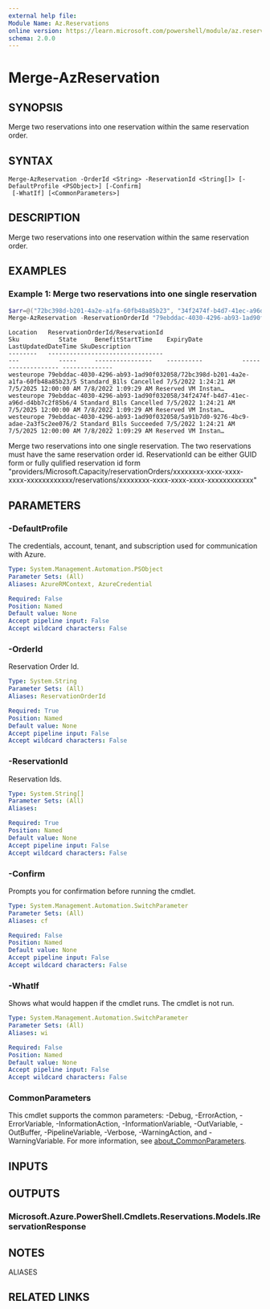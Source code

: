 ```yaml
---
external help file:
Module Name: Az.Reservations
online version: https://learn.microsoft.com/powershell/module/az.reservations/merge-azreservation
schema: 2.0.0
---
```


# Merge-AzReservation

## SYNOPSIS
Merge two reservations into one reservation within the same reservation order.

## SYNTAX

```
Merge-AzReservation -OrderId <String> -ReservationId <String[]> [-DefaultProfile <PSObject>] [-Confirm]
 [-WhatIf] [<CommonParameters>]
```

## DESCRIPTION
Merge two reservations into one reservation within the same reservation order.

## EXAMPLES

### Example 1: Merge two reservations into one single reservation
```powershell
$arr=@("72bc398d-b201-4a2e-a1fa-60fb48a85b23", "34f2474f-b4d7-41ec-a96d-d4bb7c2f85b6")
Merge-AzReservation -ReservationOrderId "79ebddac-4030-4296-ab93-1ad90f032058" -ReservationId $arr
```

```output
Location   ReservationOrderId/ReservationId                                            Sku           State     BenefitStartTime    ExpiryDate           LastUpdatedDateTime SkuDescription
--------   --------------------------------                                            ---           -----     ----------------    ----------           ------------------- --------------
westeurope 79ebddac-4030-4296-ab93-1ad90f032058/72bc398d-b201-4a2e-a1fa-60fb48a85b23/5 Standard_B1ls Cancelled 7/5/2022 1:24:21 AM 7/5/2025 12:00:00 AM 7/8/2022 1:09:29 AM Reserved VM Instan…
westeurope 79ebddac-4030-4296-ab93-1ad90f032058/34f2474f-b4d7-41ec-a96d-d4bb7c2f85b6/4 Standard_B1ls Cancelled 7/5/2022 1:24:21 AM 7/5/2025 12:00:00 AM 7/8/2022 1:09:29 AM Reserved VM Instan…
westeurope 79ebddac-4030-4296-ab93-1ad90f032058/5a91b7d0-9276-4bc9-adae-2a3f5c2ee076/2 Standard_B1ls Succeeded 7/5/2022 1:24:21 AM 7/5/2025 12:00:00 AM 7/8/2022 1:09:29 AM Reserved VM Instan…
```

Merge two reservations into one single reservation.
The two reservations must have the same reservation order id.
ReservationId can be either GUID form or fully qulified reservation id form "providers/Microsoft.Capacity/reservationOrders/xxxxxxxx-xxxx-xxxx-xxxx-xxxxxxxxxxxx/reservations/xxxxxxxx-xxxx-xxxx-xxxx-xxxxxxxxxxxx"

## PARAMETERS

### -DefaultProfile
The credentials, account, tenant, and subscription used for communication with Azure.

```yaml
Type: System.Management.Automation.PSObject
Parameter Sets: (All)
Aliases: AzureRMContext, AzureCredential

Required: False
Position: Named
Default value: None
Accept pipeline input: False
Accept wildcard characters: False
```

### -OrderId
Reservation Order Id.

```yaml
Type: System.String
Parameter Sets: (All)
Aliases: ReservationOrderId

Required: True
Position: Named
Default value: None
Accept pipeline input: False
Accept wildcard characters: False
```

### -ReservationId
Reservation Ids.

```yaml
Type: System.String[]
Parameter Sets: (All)
Aliases:

Required: True
Position: Named
Default value: None
Accept pipeline input: False
Accept wildcard characters: False
```

### -Confirm
Prompts you for confirmation before running the cmdlet.

```yaml
Type: System.Management.Automation.SwitchParameter
Parameter Sets: (All)
Aliases: cf

Required: False
Position: Named
Default value: None
Accept pipeline input: False
Accept wildcard characters: False
```

### -WhatIf
Shows what would happen if the cmdlet runs.
The cmdlet is not run.

```yaml
Type: System.Management.Automation.SwitchParameter
Parameter Sets: (All)
Aliases: wi

Required: False
Position: Named
Default value: None
Accept pipeline input: False
Accept wildcard characters: False
```

### CommonParameters
This cmdlet supports the common parameters: -Debug, -ErrorAction, -ErrorVariable, -InformationAction, -InformationVariable, -OutVariable, -OutBuffer, -PipelineVariable, -Verbose, -WarningAction, and -WarningVariable. For more information, see [about_CommonParameters](http://go.microsoft.com/fwlink/?LinkID=113216).

## INPUTS

## OUTPUTS

### Microsoft.Azure.PowerShell.Cmdlets.Reservations.Models.IReservationResponse

## NOTES

ALIASES

## RELATED LINKS

